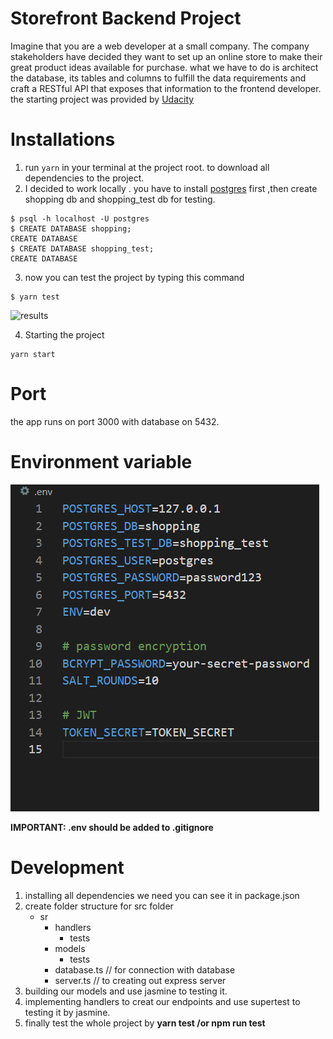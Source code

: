 # Storefront Backend Project

Imagine that you are a web developer at a small company. The company stakeholders have decided they want to set up an online store to make their great product ideas available for purchase. what we have to do is architect the database, its tables and columns to fulfill the data requirements and craft a RESTful API that exposes that information to the frontend developer.
the starting project was provided by [Udacity](https://github.com/udacity/nd0067-c2-creating-an-api-with-postgresql-and-express-project-starter)

# Installations

1. run `yarn` in your terminal at the project root. to download all dependencies to the project.
2. I decided to work locally . you have to install [postgres](https://www.postgresql.org/) first ,then create shopping db and shopping_test db for testing.

```
$ psql -h localhost -U postgres
$ CREATE DATABASE shopping;
CREATE DATABASE
$ CREATE DATABASE shopping_test;
CREATE DATABASE
```

3. now you can test the project by typing this command

```
$ yarn test
```

![results](/Jasmine%20Test%20results.bmp)

4. Starting the project

```
yarn start
```

# Port

the app runs on port 3000 with database on 5432.

# Environment variable

![dotenv](/dotenv.bmp)

**IMPORTANT: .env should be added to .gitignore**

# Development

1. installing all dependencies we need you can see it in package.json
2. create folder structure for src folder
   - sr
     - handlers
       - tests
     - models
       - tests
     - database.ts // for connection with database
     - server.ts // to creating out express server
3. building our models and use jasmine to testing it.
4. implementing handlers to creat our endpoints and use supertest to testing it by jasmine.
5. finally test the whole project by **yarn test /or npm run test**
